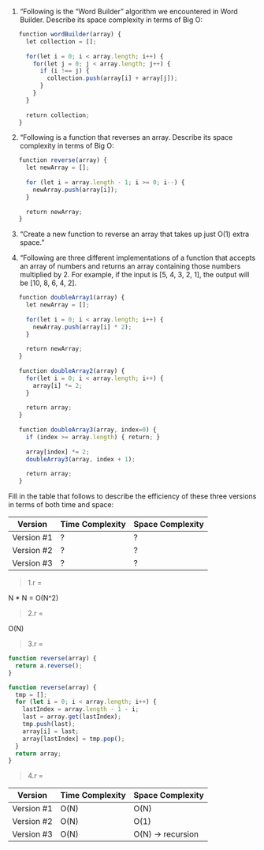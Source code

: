1. “Following is the “Word Builder” algorithm we encountered in ​Word Builder​. Describe its space complexity in terms of Big O:

```javascript
​ 	​function​ wordBuilder(array) {
​ 	  ​let​ collection = [];
​ 
​ 	  ​for​(​let​ i = 0; i < array.length; i++) {
​ 	    ​for​(​let​ j = 0; j < array.length; j++) {
​ 	      ​if​ (i !== j) {
​ 	        collection.push(array[i] + array[j]);
​ 	      }
​ 	    }
​ 	  }
​ 
​ 	  ​return​ collection;
​ 	}
```

2. “Following is a function that reverses an array. Describe its space complexity in terms of Big O:

```javascript
​ 	​function​ reverse(array) {
​ 	  ​let​ newArray = [];
​ 
​ 	  ​for​ (​let​ i = array.length - 1; i >= 0; i--) {
​ 	    newArray.push(array[i]);
​ 	  }
​ 
​ 	  ​return​ newArray;
​ 	}
```

3. “Create a new function to reverse an array that takes up just O(1) extra space.”

4. “Following are three different implementations of a function that accepts an array of numbers and returns an array containing those numbers multiplied by 2. For example, if the input is [5, 4, 3, 2, 1], the output will be [10, 8, 6, 4, 2].

```javascript
​ 	​function​ doubleArray1(array) {
​ 	  ​let​ newArray = [];
​ 
​ 	  ​for​(​let​ i = 0; i < array.length; i++) {
​ 	    newArray.push(array[i] * 2);
​ 	  }
​ 
​ 	  ​return​ newArray;
​ 	}
​ 
​ 	​function​ doubleArray2(array) {
​ 	  ​for​(​let​ i = 0; i < array.length; i++) {
​ 	    array[i] *= 2;
​ 	  }
​ 
​ 	  ​return​ array;
​ 	}
​ 
​ 	​function​ doubleArray3(array, index=0) {
​ 	  ​if​ (index >= array.length) { ​return​; }
​ 
​ 	  array[index] *= 2;
​ 	  doubleArray3(array, index + 1);
​ 
​ 	  ​return​ array;
​ 	}
```

Fill in the table that follows to describe the efficiency of these three versions in terms of both time and space:

| Version    | Time Complexity | Space Complexity |
| ---------- | --------------- | ---------------- |
| Version #1 | ?               | ?                |
| Version #2 | ?               | ?                |
| Version #3 | ?               | ?                |

> 1.r =

N \* N = O(N^2)

> 2.r =

O(N)

> 3.r =

```javascript
function reverse(array) {
  return a.reverse();
}
```

```javascript
function reverse(array) {
  tmp = [];
  for (let i = 0; i < array.length; i++) {
    lastIndex = array.length - 1 - i;
    last = array.get(lastIndex);
    tmp.push(last);
    array[i] = last;
    array[lastIndex] = tmp.pop();
  }
  return array;
}
```

> 4.r =

| Version    | Time Complexity | Space Complexity  |
| ---------- | --------------- | ----------------- |
| Version #1 | O(N)            | O(N)              |
| Version #2 | O(N)            | O(1)              |
| Version #3 | O(N)            | O(N) -> recursion |
